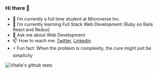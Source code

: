 ### Hi there 👋

- 🔭 I’m currently a full time student at Microverse Inc.
- 🌱 I’m currently learning Full Stack Web Development (Ruby on Rails React and Redux)
- 💬 Ask me about Web Development
- 📫 How to reach me: [Twitter](https://twitter.com/vmwhoami), [Linkedin](https://www.linkedin.com/in/vitalie-melnic/)
- ⚡ Fun fact: When the problem is complexity, the cure might just be simplicity


![Vitalie's github stats](https://github-readme-stats.vercel.app/api?username=vmwhoami&show_icons=true&theme=dracula)


